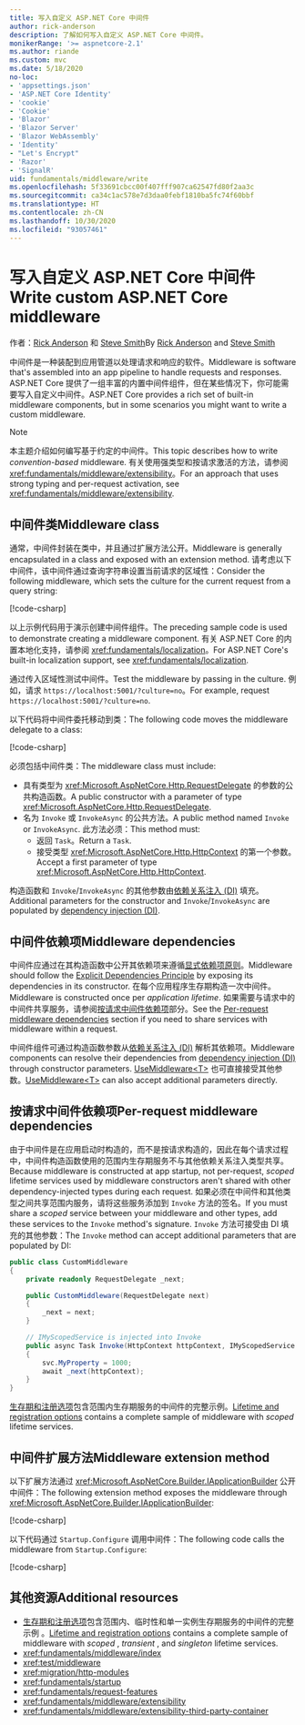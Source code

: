 ```yaml
---
title: 写入自定义 ASP.NET Core 中间件
author: rick-anderson
description: 了解如何写入自定义 ASP.NET Core 中间件。
monikerRange: '>= aspnetcore-2.1'
ms.author: riande
ms.custom: mvc
ms.date: 5/18/2020
no-loc:
- 'appsettings.json'
- 'ASP.NET Core Identity'
- 'cookie'
- 'Cookie'
- 'Blazor'
- 'Blazor Server'
- 'Blazor WebAssembly'
- 'Identity'
- "Let's Encrypt"
- 'Razor'
- 'SignalR'
uid: fundamentals/middleware/write
ms.openlocfilehash: 5f33691cbcc00f407fff907ca62547fd80f2aa3c
ms.sourcegitcommit: ca34c1ac578e7d3daa0febf1810ba5fc74f60bbf
ms.translationtype: HT
ms.contentlocale: zh-CN
ms.lasthandoff: 10/30/2020
ms.locfileid: "93057461"
---
```

# <a name="write-custom-aspnet-core-middleware"></a><span data-ttu-id="0a54e-103">写入自定义 ASP.NET Core 中间件</span><span class="sxs-lookup"><span data-stu-id="0a54e-103">Write custom ASP.NET Core middleware</span></span>

<span data-ttu-id="0a54e-104">作者：[Rick Anderson](https://twitter.com/RickAndMSFT) 和 [Steve Smith](https://ardalis.com/)</span><span class="sxs-lookup"><span data-stu-id="0a54e-104">By [Rick Anderson](https://twitter.com/RickAndMSFT) and [Steve Smith](https://ardalis.com/)</span></span>

<span data-ttu-id="0a54e-105">中间件是一种装配到应用管道以处理请求和响应的软件。</span><span class="sxs-lookup"><span data-stu-id="0a54e-105">Middleware is software that's assembled into an app pipeline to handle requests and responses.</span></span> <span data-ttu-id="0a54e-106">ASP.NET Core 提供了一组丰富的内置中间件组件，但在某些情况下，你可能需要写入自定义中间件。</span><span class="sxs-lookup"><span data-stu-id="0a54e-106">ASP.NET Core provides a rich set of built-in middleware components, but in some scenarios you might want to write a custom middleware.</span></span>

> [!NOTE]
> <span data-ttu-id="0a54e-107">本主题介绍如何编写基于约定的中间件。</span><span class="sxs-lookup"><span data-stu-id="0a54e-107">This topic describes how to write *convention-based* middleware.</span></span> <span data-ttu-id="0a54e-108">有关使用强类型和按请求激活的方法，请参阅 <xref:fundamentals/middleware/extensibility>。</span><span class="sxs-lookup"><span data-stu-id="0a54e-108">For an approach that uses strong typing and per-request activation, see <xref:fundamentals/middleware/extensibility>.</span></span>

## <a name="middleware-class"></a><span data-ttu-id="0a54e-109">中间件类</span><span class="sxs-lookup"><span data-stu-id="0a54e-109">Middleware class</span></span>

<span data-ttu-id="0a54e-110">通常，中间件封装在类中，并且通过扩展方法公开。</span><span class="sxs-lookup"><span data-stu-id="0a54e-110">Middleware is generally encapsulated in a class and exposed with an extension method.</span></span> <span data-ttu-id="0a54e-111">请考虑以下中间件，该中间件通过查询字符串设置当前请求的区域性：</span><span class="sxs-lookup"><span data-stu-id="0a54e-111">Consider the following middleware, which sets the culture for the current request from a query string:</span></span>

[!code-csharp[](write/snapshot/StartupCulture.cs)]

<span data-ttu-id="0a54e-112">以上示例代码用于演示创建中间件组件。</span><span class="sxs-lookup"><span data-stu-id="0a54e-112">The preceding sample code is used to demonstrate creating a middleware component.</span></span> <span data-ttu-id="0a54e-113">有关 ASP.NET Core 的内置本地化支持，请参阅 <xref:fundamentals/localization>。</span><span class="sxs-lookup"><span data-stu-id="0a54e-113">For ASP.NET Core's built-in localization support, see <xref:fundamentals/localization>.</span></span>

<span data-ttu-id="0a54e-114">通过传入区域性测试中间件。</span><span class="sxs-lookup"><span data-stu-id="0a54e-114">Test the middleware by passing in the culture.</span></span> <span data-ttu-id="0a54e-115">例如，请求 `https://localhost:5001/?culture=no`。</span><span class="sxs-lookup"><span data-stu-id="0a54e-115">For example, request `https://localhost:5001/?culture=no`.</span></span>

<span data-ttu-id="0a54e-116">以下代码将中间件委托移动到类：</span><span class="sxs-lookup"><span data-stu-id="0a54e-116">The following code moves the middleware delegate to a class:</span></span>

[!code-csharp[](write/snapshot/RequestCultureMiddleware.cs)]

<span data-ttu-id="0a54e-117">必须包括中间件类：</span><span class="sxs-lookup"><span data-stu-id="0a54e-117">The middleware class must include:</span></span>

* <span data-ttu-id="0a54e-118">具有类型为 <xref:Microsoft.AspNetCore.Http.RequestDelegate> 的参数的公共构造函数。</span><span class="sxs-lookup"><span data-stu-id="0a54e-118">A public constructor with a parameter of type <xref:Microsoft.AspNetCore.Http.RequestDelegate>.</span></span>
* <span data-ttu-id="0a54e-119">名为 `Invoke` 或 `InvokeAsync` 的公共方法。</span><span class="sxs-lookup"><span data-stu-id="0a54e-119">A public method named `Invoke` or `InvokeAsync`.</span></span> <span data-ttu-id="0a54e-120">此方法必须：</span><span class="sxs-lookup"><span data-stu-id="0a54e-120">This method must:</span></span>
  * <span data-ttu-id="0a54e-121">返回 `Task`。</span><span class="sxs-lookup"><span data-stu-id="0a54e-121">Return a `Task`.</span></span>
  * <span data-ttu-id="0a54e-122">接受类型 <xref:Microsoft.AspNetCore.Http.HttpContext> 的第一个参数。</span><span class="sxs-lookup"><span data-stu-id="0a54e-122">Accept a first parameter of type <xref:Microsoft.AspNetCore.Http.HttpContext>.</span></span>
  
<span data-ttu-id="0a54e-123">构造函数和 `Invoke`/`InvokeAsync` 的其他参数由[依赖关系注入 (DI)](xref:fundamentals/dependency-injection) 填充。</span><span class="sxs-lookup"><span data-stu-id="0a54e-123">Additional parameters for the constructor and `Invoke`/`InvokeAsync` are populated by [dependency injection (DI)](xref:fundamentals/dependency-injection).</span></span>

## <a name="middleware-dependencies"></a><span data-ttu-id="0a54e-124">中间件依赖项</span><span class="sxs-lookup"><span data-stu-id="0a54e-124">Middleware dependencies</span></span>

<span data-ttu-id="0a54e-125">中间件应通过在其构造函数中公开其依赖项来遵循[显式依赖项原则](/dotnet/standard/modern-web-apps-azure-architecture/architectural-principles#explicit-dependencies)。</span><span class="sxs-lookup"><span data-stu-id="0a54e-125">Middleware should follow the [Explicit Dependencies Principle](/dotnet/standard/modern-web-apps-azure-architecture/architectural-principles#explicit-dependencies) by exposing its dependencies in its constructor.</span></span> <span data-ttu-id="0a54e-126">在每个应用程序生存期构造一次中间件。</span><span class="sxs-lookup"><span data-stu-id="0a54e-126">Middleware is constructed once per *application lifetime*.</span></span> <span data-ttu-id="0a54e-127">如果需要与请求中的中间件共享服务，请参阅[按请求中间件依赖项](#per-request-middleware-dependencies)部分。</span><span class="sxs-lookup"><span data-stu-id="0a54e-127">See the [Per-request middleware dependencies](#per-request-middleware-dependencies) section if you need to share services with middleware within a request.</span></span>

<span data-ttu-id="0a54e-128">中间件组件可通过构造函数参数从[依赖关系注入 (DI)](xref:fundamentals/dependency-injection) 解析其依赖项。</span><span class="sxs-lookup"><span data-stu-id="0a54e-128">Middleware components can resolve their dependencies from [dependency injection (DI)](xref:fundamentals/dependency-injection) through constructor parameters.</span></span> <span data-ttu-id="0a54e-129">[UseMiddleware&lt;T&gt;](/dotnet/api/microsoft.aspnetcore.builder.usemiddlewareextensions.usemiddleware#Microsoft_AspNetCore_Builder_UseMiddlewareExtensions_UseMiddleware_Microsoft_AspNetCore_Builder_IApplicationBuilder_System_Type_System_Object___) 也可直接接受其他参数。</span><span class="sxs-lookup"><span data-stu-id="0a54e-129">[UseMiddleware&lt;T&gt;](/dotnet/api/microsoft.aspnetcore.builder.usemiddlewareextensions.usemiddleware#Microsoft_AspNetCore_Builder_UseMiddlewareExtensions_UseMiddleware_Microsoft_AspNetCore_Builder_IApplicationBuilder_System_Type_System_Object___) can also accept additional parameters directly.</span></span>

## <a name="per-request-middleware-dependencies"></a><span data-ttu-id="0a54e-130">按请求中间件依赖项</span><span class="sxs-lookup"><span data-stu-id="0a54e-130">Per-request middleware dependencies</span></span>

<span data-ttu-id="0a54e-131">由于中间件是在应用启动时构造的，而不是按请求构造的，因此在每个请求过程中，中间件构造函数使用的范围内生存期服务不与其他依赖关系注入类型共享。</span><span class="sxs-lookup"><span data-stu-id="0a54e-131">Because middleware is constructed at app startup, not per-request, *scoped* lifetime services used by middleware constructors aren't shared with other dependency-injected types during each request.</span></span> <span data-ttu-id="0a54e-132">如果必须在中间件和其他类型之间共享范围内服务，请将这些服务添加到 `Invoke` 方法的签名。</span><span class="sxs-lookup"><span data-stu-id="0a54e-132">If you must share a *scoped* service between your middleware and other types, add these services to the `Invoke` method's signature.</span></span> <span data-ttu-id="0a54e-133">`Invoke` 方法可接受由 DI 填充的其他参数：</span><span class="sxs-lookup"><span data-stu-id="0a54e-133">The `Invoke` method can accept additional parameters that are populated by DI:</span></span>

```csharp
public class CustomMiddleware
{
    private readonly RequestDelegate _next;

    public CustomMiddleware(RequestDelegate next)
    {
        _next = next;
    }

    // IMyScopedService is injected into Invoke
    public async Task Invoke(HttpContext httpContext, IMyScopedService svc)
    {
        svc.MyProperty = 1000;
        await _next(httpContext);
    }
}
```

<span data-ttu-id="0a54e-134">[生存期和注册选项](xref:fundamentals/dependency-injection#lifetime-and-registration-options)包含范围内生存期服务的中间件的完整示例。</span><span class="sxs-lookup"><span data-stu-id="0a54e-134">[Lifetime and registration options](xref:fundamentals/dependency-injection#lifetime-and-registration-options) contains a complete sample of middleware with *scoped* lifetime services.</span></span>

## <a name="middleware-extension-method"></a><span data-ttu-id="0a54e-135">中间件扩展方法</span><span class="sxs-lookup"><span data-stu-id="0a54e-135">Middleware extension method</span></span>

<span data-ttu-id="0a54e-136">以下扩展方法通过 <xref:Microsoft.AspNetCore.Builder.IApplicationBuilder> 公开中间件：</span><span class="sxs-lookup"><span data-stu-id="0a54e-136">The following extension method exposes the middleware through <xref:Microsoft.AspNetCore.Builder.IApplicationBuilder>:</span></span>

[!code-csharp[](write/snapshot/RequestCultureMiddlewareExtensions.cs)]

<span data-ttu-id="0a54e-137">以下代码通过 `Startup.Configure` 调用中间件：</span><span class="sxs-lookup"><span data-stu-id="0a54e-137">The following code calls the middleware from `Startup.Configure`:</span></span>

[!code-csharp[](write/snapshot/Startup.cs?highlight=5)]

## <a name="additional-resources"></a><span data-ttu-id="0a54e-138">其他资源</span><span class="sxs-lookup"><span data-stu-id="0a54e-138">Additional resources</span></span>

* <span data-ttu-id="0a54e-139">[生存期和注册选项](xref:fundamentals/dependency-injection#lifetime-and-registration-options)包含范围内、临时性和单一实例生存期服务的中间件的完整示例  。</span><span class="sxs-lookup"><span data-stu-id="0a54e-139">[Lifetime and registration options](xref:fundamentals/dependency-injection#lifetime-and-registration-options) contains a complete sample of middleware with *scoped* , *transient* , and *singleton* lifetime services.</span></span>
* <xref:fundamentals/middleware/index>
* <xref:test/middleware>
* <xref:migration/http-modules>
* <xref:fundamentals/startup>
* <xref:fundamentals/request-features>
* <xref:fundamentals/middleware/extensibility>
* <xref:fundamentals/middleware/extensibility-third-party-container>

